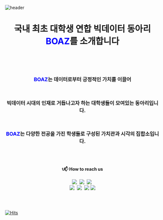 
![header](https://capsule-render.vercel.app/api?type=waving&height=200&color=gradient&text=BOAZ)


<h1 align="center">국내 최초 대학생 연합 빅데이터 동아리 <span style="color:blue">BOAZ</span>를 소개합니다</h1>
</br></br></br>

<h3 align="center">
  
<span style="color:blue">BOAZ</span>는 데이터로부터 긍정적인 가치를 이끌어
  
</br>

빅데이터 시대의 인재로 거듭나고자 하는 대학생들이 모여있는 동아리입니다.

</br>

<span style="color:blue">BOAZ</span>는 다양한 전공을 가진 학생들로 구성된 가치관과 시각의 집합소입니다.

</h3>



</br></br>




<h4 align="center"><b>📞📫 How to reach us</b></h3>

<p align="center">
<a href="mailto:boaz.bigdata@gmail.com"> <img src="https://img.shields.io/badge/Gmail-d14836?style=flat-square&logo=Gmail&logoColor=white&link=mailto:boaz.bigdata@gmail.com"/></a>&nbsp 
<a href="https://www.facebook.com/BOAZbigdata"><img src="https://img.shields.io/badge/Facebook-1877F2?style=flat-square&logo=Facebook&logoColor=white"/></a>&nbsp 
<a href="https://instagram.com/boaz_bigdata"><img src="https://img.shields.io/badge/Instagram-E4405F?style=flat-square&logo=Instagram&logoColor=white"/></a>&nbsp 
<br/>
<a href="https://blog.naver.com/boazbigdata"><img src="https://img.shields.io/badge/Naver Blog-03C75A?style=flat-square&logo=Naver&logoColor=white"/></a>&nbsp 
<a href="https://public.tableau.com/app/profile/boaz.visualization#!/?newProfile=&activeTab=0"><img src="https://img.shields.io/badge/Tableau Public-E97627?style=flat-square&logo=Tableau&logoColor=white"/></a>&nbsp 
<a href="https://www.youtube.com/channel/UCSniI26A56n2QZ71opJtTUg"><img src="https://img.shields.io/badge/YouTube-FF0000?style=flat-square&logo=YouTube&logoColor=white"/></a>
<a href="https://www.slideshare.net/BOAZbigdata"><img src="https://img.shields.io/badge/Slide Share-E4637C?style=flat-square&logo=Slides&logoColor=white"/></a>

<br/><br/>
 
</p>

[![Hits](https://hits.seeyoufarm.com/api/count/incr/badge.svg?url=https%3A%2F%2Fgithub.com%2FBOAZ-bigdata&count_bg=%2379C83D&title_bg=%23555555&icon=&icon_color=%23E7E7E7&title=hits&edge_flat=false)](https://hits.seeyoufarm.com)
  





